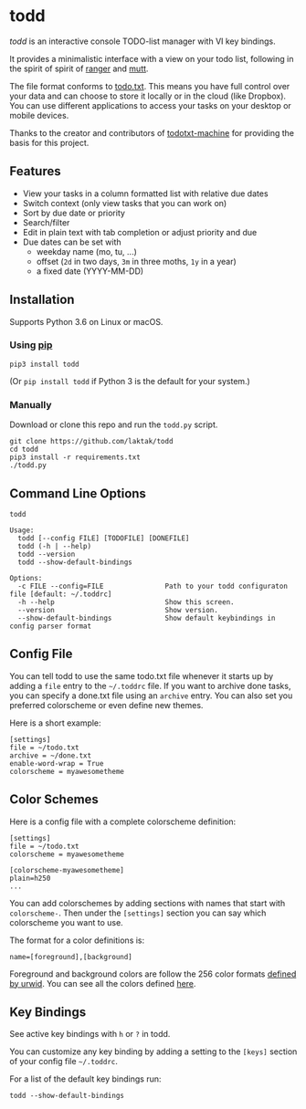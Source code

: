 # todd

*todd* is an interactive console TODO-list manager with VI key bindings.

It provides a minimalistic interface with a view on your todo list, following in the spirit of spirit of [ranger](https://ranger.github.io/) and [mutt](http://www.mutt.org/).

The file format conforms to [todo.txt](https://github.com/todotxt/todo.txt#readme). This means you have full control over your data and can choose to store it locally or in the cloud (like Dropbox). You can use different applications to access your tasks on your desktop or mobile devices.

Thanks to the creator and contributors of [todotxt-machine](https://github.com/AnthonyDiGirolamo/todotxt-machine/tree/04a0306ea30c2645f2474da5830852ccd8e49082) for providing the basis for this project.

## Features

- View your tasks in a column formatted list with relative due dates
- Switch context (only view tasks that you can work on)
- Sort by due date or priority
- Search/filter
- Edit in plain text with tab completion or adjust priority and due
- Due dates can be set with
  - weekday name (mo, tu, ...)
  - offset (`2d` in two days, `3m` in three moths, `1y` in a year)
  - a fixed date (YYYY-MM-DD)

## Installation

Supports Python 3.6 on Linux or macOS.

### Using [pip](https://pypi.python.org/pypi/pip)

```
pip3 install todd
```

(Or `pip install todd` if Python 3 is the default for your system.)

### Manually

Download or clone this repo and run the `todd.py` script.

```
git clone https://github.com/laktak/todd
cd todd
pip3 install -r requirements.txt
./todd.py
```

## Command Line Options

```
todd

Usage:
  todd [--config FILE] [TODOFILE] [DONEFILE]
  todd (-h | --help)
  todd --version
  todd --show-default-bindings

Options:
  -c FILE --config=FILE               Path to your todd configuraton file [default: ~/.toddrc]
  -h --help                           Show this screen.
  --version                           Show version.
  --show-default-bindings             Show default keybindings in config parser format
```


## Config File

You can tell todd to use the same todo.txt file whenever it starts up by adding a ``file`` entry to the `~/.toddrc` file. If you want to archive done tasks, you can specify a done.txt file using an ``archive`` entry. You can also set you preferred colorscheme or even define new themes.

Here is a short example:

```
[settings]
file = ~/todo.txt
archive = ~/done.txt
enable-word-wrap = True
colorscheme = myawesometheme
```

## Color Schemes

Here is a config file with a complete colorscheme definition:

```
[settings]
file = ~/todo.txt
colorscheme = myawesometheme

[colorscheme-myawesometheme]
plain=h250
...
```

You can add colorschemes by adding sections with names that start with `colorscheme-`. Then under the `[settings]` section you can say which colorscheme you want to use.

The format for a color definitions is:

```
name=[foreground],[background]
```

Foreground and background colors are follow the 256 color formats [defined by urwid](http://urwid.org/manual/displayattributes.html#color-foreground-and-background-colors). You can see all the colors defined [here](http://urwid.org/examples/index.html#palette-test-py).

## Key Bindings

See active key bindings with `h` or `?` in todd.

You can customize any key binding by adding a setting to the `[keys]` section of your config file `~/.toddrc`.

For a list of the default key bindings run:

```
todd --show-default-bindings
```

